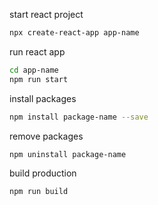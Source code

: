 start react project

```bash
npx create-react-app app-name
```

run react app

```bash
cd app-name
npm run start
```

install packages

```bash
npm install package-name --save
```

remove packages

```bash
npm uninstall package-name
```

build production

```bash
npm run build
```
